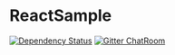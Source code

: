 # ReactSample

[![Dependency Status](https://david-dm.org/asma-dev/ReactSample.png)](https://david-dm.org/asma-dev/ReactSample)
[![Gitter ChatRoom](https://badges.gitter.im/Join%20Chat.svg)](https://gitter.im/asma-dev/ReactSample)
